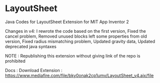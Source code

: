 # LayoutSheet
Java Codes for LayoutSheet Extension for MIT App Inventor 2

Changes in v4: I rewrote the code based on the first version, Fixed the cancel problem, Removed unused blocks left some properties from old version, Fixed radius mismatching problem, Updated gravity data, Updated deprecated java syntaxes

NOTE : Republishing this extension without giving link of the repo is prohibited 

Docs : 
Download Extension : https://www.mediafire.com/file/bky0onak2cp1umv/LayoutSheet_v4.aix/file
